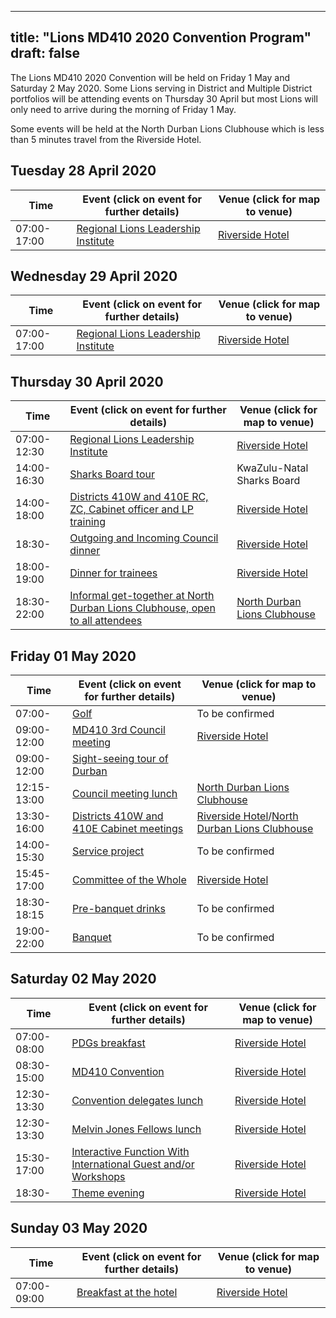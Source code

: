 
---
title: "Lions MD410 2020 Convention Program"
draft: false
---

The Lions MD410 2020 Convention will be held on Friday 1 May and Saturday 2 May 2020. Some Lions serving in District and Multiple District portfolios will be attending events on Thursday 30 April but most Lions will only need to arrive during the morning of Friday 1 May.

Some events will be held at the North Durban Lions Clubhouse which is less than 5 minutes travel from the Riverside Hotel.

## Tuesday 28 April 2020

Time | Event (click on event for further details) | Venue (click for map to venue)
 ---|---  |---
07:00-17:00 | [Regional Lions Leadership Institute](/events/rlli_tuesday) | [Riverside Hotel](/venue)

## Wednesday 29 April 2020

Time | Event (click on event for further details) | Venue (click for map to venue)
 ---|---  |---
07:00-17:00 | [Regional Lions Leadership Institute](/events/rlli_wednesday) | [Riverside Hotel](/venue)

## Thursday 30 April 2020

Time | Event (click on event for further details) | Venue (click for map to venue)
 ---|---  |---
07:00-12:30 | [Regional Lions Leadership Institute](/events/rlli_thursday) | [Riverside Hotel](/venue)
14:00-16:30 | [Sharks Board tour](/events/sharks_board_tour) | KwaZulu-Natal Sharks Board
14:00-18:00 | [Districts 410W and 410E RC, ZC, Cabinet officer and LP training](/events/training) | [Riverside Hotel](/venue)
18:30- | [Outgoing and Incoming Council dinner](/events/council_dinner) | [Riverside Hotel](/venue)
18:00-19:00 | [Dinner for trainees](/events/dinner_for_trainees) | [Riverside Hotel](/venue)
18:30-22:00 | [Informal get-together at North Durban Lions Clubhouse, open to all attendees](/events/thursday_social) | [North Durban Lions Clubhouse](/venue/#north-durban-lions-club)

## Friday 01 May 2020

Time | Event (click on event for further details) | Venue (click for map to venue)
 ---|---  |---
07:00- | [Golf](/events/golf) | To be confirmed
09:00-12:00 | [MD410 3rd Council meeting](/events/council_meeting) | [Riverside Hotel](/venue)
09:00-12:00 | [Sight-seeing tour of Durban](/events/sight_seeing) | 
12:15-13:00 | [Council meeting lunch](/events/council_meeting_lunch) | [North Durban Lions Clubhouse](/venue/#north-durban-lions-club)
13:30-16:00 | [Districts 410W and 410E Cabinet meetings](/events/cabinet_meetings) | [Riverside Hotel](/venue)/[North Durban Lions Clubhouse](/venue/#north-durban-lions-club)
14:00-15:30 | [Service project](/events/service_project) | To be confirmed
15:45-17:00 | [Committee of the Whole](/events/committee_of_the_whole) | [Riverside Hotel](/venue)
18:30-18:15 | [Pre-banquet drinks](/events/banquet_drinks) | To be confirmed
19:00-22:00 | [Banquet](/events/banquet) | To be confirmed

## Saturday 02 May 2020

Time | Event (click on event for further details) | Venue (click for map to venue)
 ---|---  |---
07:00-08:00 | [PDGs breakfast](/events/pdgs_breakfast) | [Riverside Hotel](/venue)
08:30-15:00 | [MD410 Convention](/events/md_convention) | [Riverside Hotel](/venue)
12:30-13:30 | [Convention delegates lunch](/events/lunch) | [Riverside Hotel](/venue)
12:30-13:30 | [Melvin Jones Fellows lunch](/events/mjf_lunch) | [Riverside Hotel](/venue)
15:30-17:00 | [Interactive Function With International Guest and/or Workshops](/events/international_guest) | [Riverside Hotel](/venue)
18:30- | [Theme evening](/events/theme_evening) | [Riverside Hotel](/venue)

## Sunday 03 May 2020

Time | Event (click on event for further details) | Venue (click for map to venue)
 ---|---  |---
07:00-09:00 | [Breakfast at the hotel](/events/breakfast) | [Riverside Hotel](/venue)
